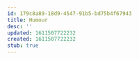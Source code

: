 ```yaml
---
id: 179c8a89-18d9-4547-91b5-bd75b4f67943
title: Humour
desc: ''
updated: 1611507722232
created: 1611507722232
stub: true
---
```


